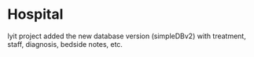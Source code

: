 # Hospital
lyit project
added the new database version (simpleDBv2) with treatment, staff, diagnosis, bedside notes, etc.
